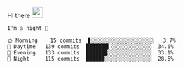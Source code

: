 Hi there <img src="https://media.giphy.com/media/hvRJCLFzcasrR4ia7z/giphy.gif" width="25px">

<!--START_SECTION:productive-box-in-readme-->
```text
I'm a night 🦉

🌞 Morning    15 commits  ▊░░░░░░░░░░░░░░░░░░░░   3.7%
🌆 Daytime   139 commits  ███████▎░░░░░░░░░░░░░  34.6%
🌃 Evening   133 commits  ██████▉░░░░░░░░░░░░░░  33.1%
🌙 Night     115 commits  ██████░░░░░░░░░░░░░░░  28.6%
```
<!--END_SECTION:productive-box-in-readme-->
